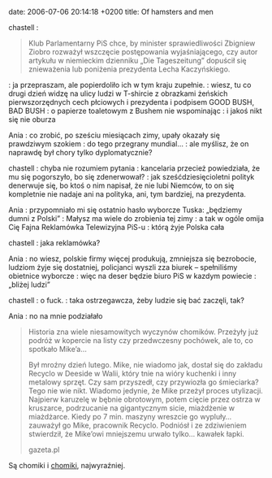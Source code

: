 date: 2006-07-06 20:14:18 +0200
title: Of hamsters and men

chastell
: <blockquote><p>Klub Parlamentarny PiS chce, by minister sprawiedliwości Zbigniew Ziobro rozważył wszczęcie postępowania wyjaśniającego, czy autor artykułu w niemieckim dzienniku „Die Tageszeitung” dopuścił się znieważenia lub poniżenia prezydenta Lecha Kaczyńskiego.</p><p></p></blockquote>
: ja przepraszam, ale popierdoliło ich w tym kraju zupełnie.
: wiesz, tu co drugi dzień widzę na ulicy ludzi w T-shircie z obrazkami żeńskich pierwszorzędnych cech płciowych i prezydenta i podpisem GOOD BUSH, BAD BUSH
: o papierze toaletowym z Bushem nie wspominając
: i jakoś nikt się nie oburza

Ania
: co zrobić, po sześciu miesiącach zimy, upały okazały się prawdziwym szokiem
: do tego przegrany mundial…
: ale myślisz, że on naprawdę był chory tylko dyplomatycznie?

chastell
: chyba nie rozumiem pytania
: kancelaria przecież powiedziała, że mu się pogorszyło, bo się zdenerwował?
: jak sześćdziesięcioletni polityk denerwuje się, bo ktoś o nim napisał, że nie lubi Niemców, to on się kompletnie nie nadaje ani na polityka, ani, tym bardziej, na prezydenta.

Ania
: przypomniało mi się ostatnio hasło wyborcze Tuska: „będziemy dumni z Polski”
: Małysz ma wiele do zrobienia tej zimy
: a tak w ogóle omija Cię Fajna Reklamówka Telewizyjna PiS-u
: którą żyje Polska cała

chastell
: jaka reklamówka?

Ania
: no wiesz, polskie firmy więcej produkują, zmniejsza się bezrobocie, ludziom żyje się dostatniej, policjanci wyszli zza biurek – spełniliśmy obietnice wyborcze
: więc na deser będzie biuro PiS w kazdym powiecie
: „bliżej ludzi”

chastell
: o fuck.
: taka ostrzegawcza, żeby ludzie się bać zaczęli, tak?

Ania
: no na mnie podziałało

> Historia zna wiele niesamowitych wyczynów chomików. Przeżyły już podróż w kopercie na listy czy przedwczesny pochówek, ale to, co spotkało Mike’a…
>
> Był mroźny dzień lutego. Mike, nie wiadomo jak, dostał się do zakładu Recyclo w Deeside w Walii, który tnie na wióry kuchenki i inny metalowy sprzęt. Czy sam przyszedł, czy przywiozła go śmieciarka? Tego nie wie nikt. Wiadomo jedynie, że Mike przeżył proces utylizacji. Najpierw karuzelę w bębnie obrotowym, potem cięcie przez ostrza w kruszarce, podrzucanie na gigantycznym sicie, miażdżenie w miażdżarce. Kiedy po 7 min. maszyny wreszcie go wypluły… zauważył go Mike, pracownik Recyclo. Podniósł i ze zdziwieniem stwierdził, że Mike’owi mniejszemu urwało tylko… kawałek łapki.
>
> gazeta.pl

Są chomiki i [chomiki](http://www.chomiks.com/ 'zwykle marny, ale jest kilka perełek'), najwyraźniej.
